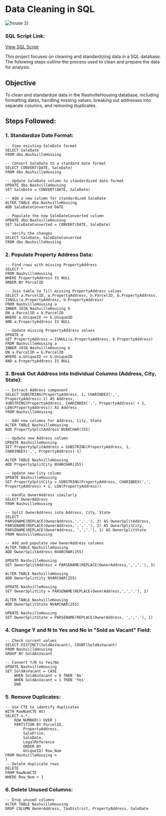 Data Cleaning in SQL
====================

![house 2](https://github.com/user-attachments/assets/4e89ea29-8d02-4d45-8f73-8af77f17482f))

### SQL Script Link:

[View SQL Script](https://github.com/YourUsername/YourRepository/blob/main/DataCleaning.sql)

This project focuses on cleaning and standardizing data in a SQL database. The following steps outline the process used to clean and prepare the data for analysis.

Objective
---------

To clean and standardize data in the NashvilleHousing database, including formatting dates, handling missing values, breaking out addresses into separate columns, and removing duplicates.

Steps Followed:
---------------

### 1\. Standardize Date Format:

    -- View existing SaleDate format
    SELECT SaleDate
    FROM dbo.NashvilleHousing
    
    -- Convert SaleDate to a standard date format
    SELECT CONVERT(DATE, SaleDate)
    FROM dbo.NashvilleHousing
    
    -- Update SaleDate column to standardized date format
    UPDATE dbo.NashvilleHousing
    SET SaleDate = CONVERT(DATE, SaleDate)
    
    -- Add a new column for standardized SaleDate
    ALTER TABLE dbo.NashvilleHousing
    ADD SaleDateConverted DATE
    
    -- Populate the new SaleDateConverted column
    UPDATE dbo.NashvilleHousing
    SET SaleDateConverted = CONVERT(DATE, SaleDate)
    
    -- Verify the changes
    SELECT SaleDate, SaleDateConverted
    FROM dbo.NashvilleHousing
    

### 2\. Populate Property Address Data:

    -- Find rows with missing PropertyAddress
    SELECT *
    FROM NashvilleHousing
    WHERE PropertyAddress IS NULL
    ORDER BY ParcelID
    
    -- Join table to fill missing PropertyAddress values
    SELECT a.ParcelID, a.PropertyAddress, b.ParcelID, b.PropertyAddress, ISNULL(a.PropertyAddress, b.PropertyAddress)
    FROM NashvilleHousing a
    INNER JOIN NashvilleHousing b
    ON a.ParcelID = b.ParcelID
    WHERE a.UniqueID <> b.UniqueID
    AND a.PropertyAddress IS NULL
    
    -- Update missing PropertyAddress values
    UPDATE a
    SET PropertyAddress = ISNULL(a.PropertyAddress, b.PropertyAddress)
    FROM NashvilleHousing a
    INNER JOIN NashvilleHousing b
    ON a.ParcelID = b.ParcelID
    WHERE a.UniqueID <> b.UniqueID
    AND a.PropertyAddress IS NULL
    

### 3\. Break Out Address into Individual Columns (Address, City, State):

    -- Extract Address component
    SELECT SUBSTRING(PropertyAddress, 1, CHARINDEX(',', PropertyAddress)-1) AS Address,
    SUBSTRING(PropertyAddress, CHARINDEX(',', PropertyAddress) + 1, LEN(PropertyAddress)) AS Address
    FROM NashvilleHousing
    
    -- Add new columns for Address, City, State
    ALTER TABLE NashvilleHousing
    ADD PropertySplitAddress NVARCHAR(255)
    
    -- Update new Address column
    UPDATE NashvilleHousing
    SET PropertySplitAddress = SUBSTRING(PropertyAddress, 1, CHARINDEX(',', PropertyAddress)-1)
    
    ALTER TABLE NashvilleHousing 
    ADD PropertySplitCity NVARCHAR(255)
    
    -- Update new City column
    UPDATE NashvilleHousing
    SET PropertySplitCity = SUBSTRING(PropertyAddress, CHARINDEX(',', PropertyAddress) + 1, LEN(PropertyAddress))
    
    -- Handle OwnerAddress similarly
    SELECT OwnerAddress
    FROM NashvilleHousing
    
    -- Split OwnerAddress into Address, City, State
    SELECT 
    PARSENAME(REPLACE(OwnerAddress,',','.'), 3) AS OwnerSplitAddress,
    PARSENAME(REPLACE(OwnerAddress,',','.'), 2) AS OwnerSplitCity,
    PARSENAME(REPLACE(OwnerAddress, ',','.'), 1) AS OwnerSplitState
    FROM NashvilleHousing
    
    -- Add and populate new OwnerAddress columns
    ALTER TABLE NashvilleHousing
    ADD OwnerSplitAddress NVARCHAR(255)
    
    UPDATE NashvilleHousing
    SET OwnerSplitAddress = PARSENAME(REPLACE(OwnerAddress,',','.'), 3)
    
    ALTER TABLE NashvilleHousing
    ADD OwnerSplitCity NVARCHAR(255)
    
    UPDATE NashvilleHousing
    SET OwnerSplitCity = PARSENAME(REPLACE(OwnerAddress,',','.'), 2)
    
    ALTER TABLE NashvilleHousing 
    ADD OwnerSplitState NVARCHAR(255)
    
    UPDATE NashvilleHousing
    SET OwnerSplitState = PARSENAME(REPLACE(OwnerAddress, ',','.'), 1)
    

### 4\. Change Y and N to Yes and No in "Sold as Vacant" Field:

    -- Check current values
    SELECT DISTINCT(SoldAsVacant), COUNT(SoldAsVacant)
    FROM NashvilleHousing
    GROUP BY SoldAsVacant
    
    -- Convert Y/N to Yes/No
    UPDATE NashvilleHousing
    SET SoldAsVacant = CASE 
    	WHEN SoldAsVacant = 0 THEN 'No'
    	WHEN SoldAsVacant = 1 THEN 'Yes'
    	END
    

### 5\. Remove Duplicates:

    -- Use CTE to identify duplicates
    WITH RowNumCTE AS(
    SELECT n.*,
    	ROW_NUMBER() OVER (
    	PARTITION BY ParcelID, 
    		PropertyAddress, 
    		SalePrice, 
    		SaleDate, 
    		LegalReference 
    		ORDER BY 
    		UniqueID) Row_Num
    FROM NashvilleHousing n
    )
    -- Delete duplicate rows
    DELETE
    FROM RowNumCTE
    WHERE Row_Num > 1
    

### 6\. Delete Unused Columns:

    -- Drop unused columns
    ALTER TABLE NashvilleHousing
    DROP COLUMN OwnerAddress, TaxDistrict, PropertyAddress, SaleDate
